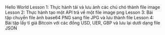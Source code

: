 Hello World
Lesson 1: Thực hành tải và lưu ảnh các chú chó thành file image
Lesson 2: Thực hành tạo một API trả về một file image png
Lesson 3: Bài tập chuyển file ảnh base64 PNG sang file JPG và lưu thành file
Lesson 4: Bài tập lấy tỉ giá Bitcoin với các đồng USD, UER, GBP và lưu lại dưới dạng file JSON
